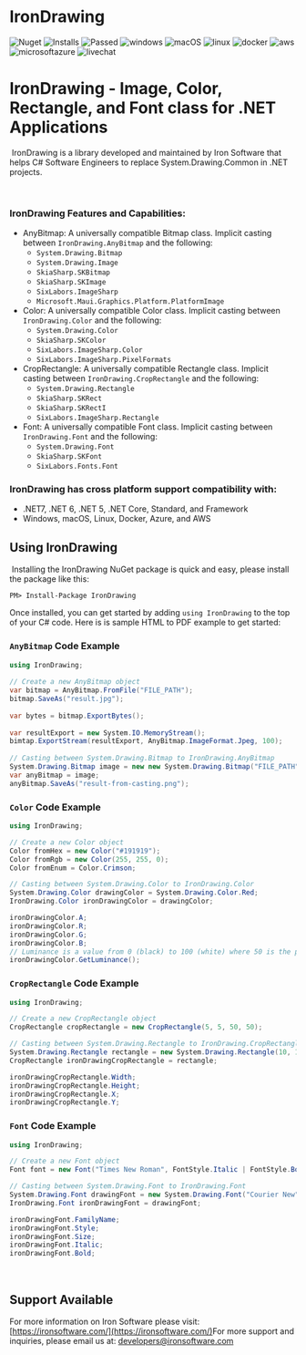 # IronDrawing
![Nuget](https://img.shields.io/nuget/v/IronDrawing?color=informational&label=latest)  ![Installs](https://img.shields.io/nuget/dt/IronDrawing?color=informational&label=installs&logo=nuget)  ![Passed](https://img.shields.io/badge/build-%20%E2%9C%93%20258%20tests%20passed%20(0%20failed)%20-107C10?logo=visualstudio)  ![windows](https://img.shields.io/badge/%E2%80%8E%20-%20%E2%9C%93-107C10?logo=windows)  ![macOS](https://img.shields.io/badge/%E2%80%8E%20-%20%E2%9C%93-107C10?logo=apple)  ![linux](https://img.shields.io/badge/%E2%80%8E%20-%20%E2%9C%93-107C10?logo=linux&logoColor=white)  ![docker](https://img.shields.io/badge/%E2%80%8E%20-%20%E2%9C%93-107C10?logo=docker&logoColor=white)  ![aws](https://img.shields.io/badge/%E2%80%8E%20-%20%E2%9C%93-107C10?logo=amazonaws)  ![microsoftazure](https://img.shields.io/badge/%E2%80%8E%20-%20%E2%9C%93-107C10?logo=microsoftazure)  ![livechat](https://img.shields.io/badge/Live%20Chat-Active-purple?logo=googlechat&logoColor=white)
​
# IronDrawing - Image, Color, Rectangle, and Font class for .NET Applications
​
IronDrawing is a library developed and maintained by Iron Software that helps C# Software Engineers to replace System.Drawing.Common in .NET projects.
 
​
### IronDrawing Features and Capabilities:
- AnyBitmap: A universally compatible Bitmap class. Implicit casting between `IronDrawing.AnyBitmap` and the following:
  - `System.Drawing.Bitmap`
  - `System.Drawing.Image`
  - `SkiaSharp.SKBitmap`
  - `SkiaSharp.SKImage`
  - `SixLabors.ImageSharp`
  - `Microsoft.Maui.Graphics.Platform.PlatformImage`
- Color: A universally compatible Color class. Implicit casting between `IronDrawing.Color` and the following:
  - `System.Drawing.Color`
  - `SkiaSharp.SKColor`
  - `SixLabors.ImageSharp.Color`
  - `SixLabors.ImageSharp.PixelFormats`
- CropRectangle: A universally compatible Rectangle class. Implicit casting between `IronDrawing.CropRectangle` and the following:
  - `System.Drawing.Rectangle`
  - `SkiaSharp.SKRect`
  - `SkiaSharp.SKRectI`
  - `SixLabors.ImageSharp.Rectangle`
- Font: A universally compatible Font class. Implicit casting between `IronDrawing.Font` and the following:
  - `System.Drawing.Font`
  - `SkiaSharp.SKFont`
  - `SixLabors.Fonts.Font`
​
### IronDrawing has cross platform support compatibility with:
- .NET7, .NET 6, .NET 5, .NET Core, Standard, and Framework
- Windows, macOS, Linux, Docker, Azure, and AWS
​
## Using IronDrawing
​
Installing the IronDrawing NuGet package is quick and easy, please install the package like this:
```
PM> Install-Package IronDrawing
```
Once installed, you can get started by adding `using IronDrawing` to the top of your C# code. Here is is sample HTML to PDF example to get started:
### `AnyBitmap` Code Example
```csharp
using IronDrawing;
​
// Create a new AnyBitmap object
var bitmap = AnyBitmap.FromFile("FILE_PATH");
bitmap.SaveAs("result.jpg");
​
var bytes = bitmap.ExportBytes();
​
var resultExport = new System.IO.MemoryStream();
bimtap.ExportStream(resultExport, AnyBitmap.ImageFormat.Jpeg, 100);
​
// Casting between System.Drawing.Bitmap to IronDrawing.AnyBitmap
System.Drawing.Bitmap image = new new System.Drawing.Bitmap("FILE_PATH");
var anyBitmap = image;
anyBitmap.SaveAs("result-from-casting.png");
```
### `Color` Code Example
```csharp
using IronDrawing;

// Create a new Color object
Color fromHex = new Color("#191919");
Color fromRgb = new Color(255, 255, 0);
Color fromEnum = Color.Crimson;

// Casting between System.Drawing.Color to IronDrawing.Color
System.Drawing.Color drawingColor = System.Drawing.Color.Red;
IronDrawing.Color ironDrawingColor = drawingColor;

ironDrawingColor.A;
ironDrawingColor.R;
ironDrawingColor.G;
ironDrawingColor.B;
// Luminance is a value from 0 (black) to 100 (white) where 50 is the perceptual "middle grey"
ironDrawingColor.GetLuminance();
```
### `CropRectangle` Code Example
```csharp
using IronDrawing;

// Create a new CropRectangle object
CropRectangle cropRectangle = new CropRectangle(5, 5, 50, 50);

// Casting between System.Drawing.Rectangle to IronDrawing.CropRectangle
System.Drawing.Rectangle rectangle = new System.Drawing.Rectangle(10, 10, 150, 150);
CropRectangle ironDrawingCropRectangle = rectangle;

ironDrawingCropRectangle.Width;
ironDrawingCropRectangle.Height;
ironDrawingCropRectangle.X;
ironDrawingCropRectangle.Y;
```
### `Font` Code Example
```csharp
using IronDrawing;

// Create a new Font object
Font font = new Font("Times New Roman", FontStyle.Italic | FontStyle.Bold, 30);

// Casting between System.Drawing.Font to IronDrawing.Font
System.Drawing.Font drawingFont = new System.Drawing.Font("Courier New", 30);
IronDrawing.Font ironDrawingFont = drawingFont;

ironDrawingFont.FamilyName;
ironDrawingFont.Style;
ironDrawingFont.Size;
ironDrawingFont.Italic;
ironDrawingFont.Bold;
```
​
## Support Available
For more information on Iron Software please visit: [https://ironsoftware.com/](https://ironsoftware.com/)
​
For more support and inquiries, please email us at: developers@ironsoftware.com
